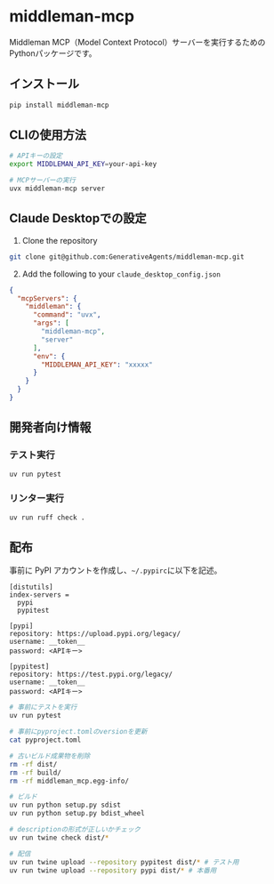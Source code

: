 # middleman-mcp

Middleman MCP（Model Context Protocol）サーバーを実行するためのPythonパッケージです。

## インストール

```bash
pip install middleman-mcp
```

## CLIの使用方法

```bash
# APIキーの設定
export MIDDLEMAN_API_KEY=your-api-key

# MCPサーバーの実行
uvx middleman-mcp server
```

## Claude Desktopでの設定

1. Clone the repository

```bash
git clone git@github.com:GenerativeAgents/middleman-mcp.git
```

2. Add the following to your `claude_desktop_config.json`

```json
{
  "mcpServers": {
    "middleman": {
      "command": "uvx",
      "args": [
        "middleman-mcp",
        "server"
      ],
      "env": {
        "MIDDLEMAN_API_KEY": "xxxxx"
      }
    }
  }
}
```

## 開発者向け情報

### テスト実行

```bash
uv run pytest
```

### リンター実行

```bash
uv run ruff check .
```

## 配布

事前に PyPI アカウントを作成し、`~/.pypirc`に以下を記述。

```
[distutils]
index-servers =
  pypi
  pypitest

[pypi]
repository: https://upload.pypi.org/legacy/
username: __token__
password: <APIキー>

[pypitest]
repository: https://test.pypi.org/legacy/
username: __token__
password: <APIキー>
```

```bash
# 事前にテストを実行
uv run pytest

# 事前にpyproject.tomlのversionを更新
cat pyproject.toml

# 古いビルド成果物を削除
rm -rf dist/
rm -rf build/
rm -rf middleman_mcp.egg-info/

# ビルド
uv run python setup.py sdist
uv run python setup.py bdist_wheel

# descriptionの形式が正しいかチェック
uv run twine check dist/*

# 配信
uv run twine upload --repository pypitest dist/* # テスト用
uv run twine upload --repository pypi dist/* # 本番用
```
